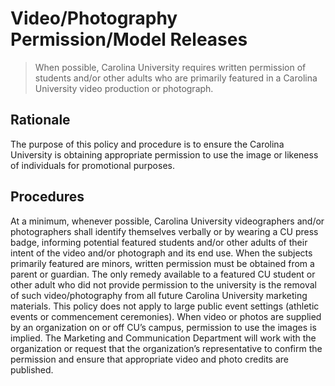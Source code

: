 # Video/Photography Permission/Model Releases
> When possible, Carolina University requires written permission of students and/or other adults who are primarily featured in a Carolina University video production or photograph.   

## Rationale
The purpose of this policy and procedure is to ensure the Carolina University is obtaining appropriate permission to use the image or likeness of individuals for promotional purposes.

## Procedures
At a minimum, whenever possible, Carolina University videographers and/or photographers shall identify themselves verbally or by wearing a CU press badge, informing potential featured students and/or other adults of their intent of the video and/or photograph and its end use. When the subjects primarily featured are minors, written permission must be obtained from a parent or guardian. The only remedy available to a featured CU student or other adult who did not provide permission to the university is the removal of such video/photography from all future Carolina University marketing materials. This policy does not apply to large public event settings (athletic events or commencement ceremonies). When video or photos are supplied by an organization on or off CU’s campus, permission to use the images is implied. The Marketing and Communication Department will work with the organization or request that the organization’s representative to confirm the permission and ensure that appropriate video and photo credits are published.
